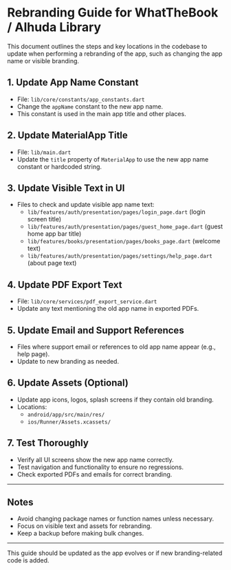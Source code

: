 # Rebranding Guide for WhatTheBook / Alhuda Library

This document outlines the steps and key locations in the codebase to update when performing a rebranding of the app, such as changing the app name or visible branding.

## 1. Update App Name Constant

- File: `lib/core/constants/app_constants.dart`
- Change the `appName` constant to the new app name.
- This constant is used in the main app title and other places.

## 2. Update MaterialApp Title

- File: `lib/main.dart`
- Update the `title` property of `MaterialApp` to use the new app name constant or hardcoded string.

## 3. Update Visible Text in UI

- Files to check and update visible app name text:
  - `lib/features/auth/presentation/pages/login_page.dart` (login screen title)
  - `lib/features/auth/presentation/pages/guest_home_page.dart` (guest home app bar title)
  - `lib/features/books/presentation/pages/books_page.dart` (welcome text)
  - `lib/features/auth/presentation/pages/settings/help_page.dart` (about page text)

## 4. Update PDF Export Text

- File: `lib/core/services/pdf_export_service.dart`
- Update any text mentioning the old app name in exported PDFs.

## 5. Update Email and Support References

- Files where support email or references to old app name appear (e.g., help page).
- Update to new branding as needed.

## 6. Update Assets (Optional)

- Update app icons, logos, splash screens if they contain old branding.
- Locations:
  - `android/app/src/main/res/`
  - `ios/Runner/Assets.xcassets/`

## 7. Test Thoroughly

- Verify all UI screens show the new app name correctly.
- Test navigation and functionality to ensure no regressions.
- Check exported PDFs and emails for correct branding.

---

## Notes

- Avoid changing package names or function names unless necessary.
- Focus on visible text and assets for rebranding.
- Keep a backup before making bulk changes.

---

This guide should be updated as the app evolves or if new branding-related code is added.
